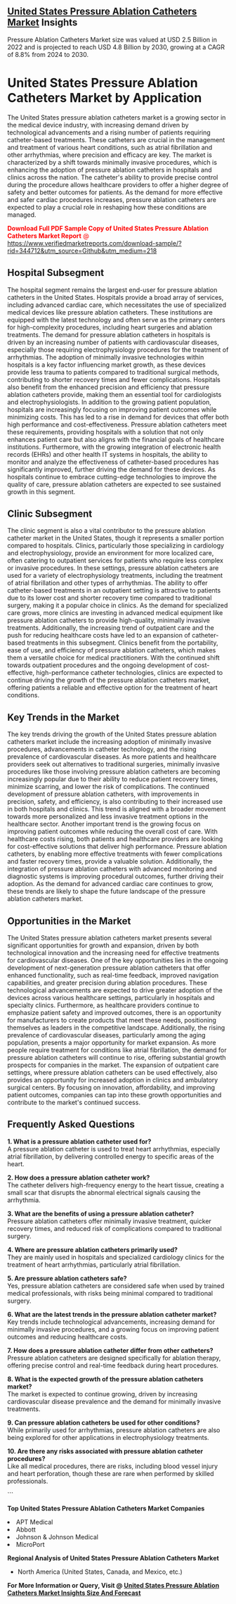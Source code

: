 <h2><a href="https://www.verifiedmarketreports.com/download-sample/?rid=344712&amp;utm_source=Github&amp;utm_medium=218" target="_blank">United States Pressure Ablation Catheters Market</a> Insights</h2><p>Pressure Ablation Catheters Market size was valued at USD 2.5 Billion in 2022 and is projected to reach USD 4.8 Billion by 2030, growing at a CAGR of 8.8% from 2024 to 2030.</p><p> <h1>United States Pressure Ablation Catheters Market by Application</h1> <p>The United States pressure ablation catheters market is a growing sector in the medical device industry, with increasing demand driven by technological advancements and a rising number of patients requiring catheter-based treatments. These catheters are crucial in the management and treatment of various heart conditions, such as atrial fibrillation and other arrhythmias, where precision and efficacy are key. The market is characterized by a shift towards minimally invasive procedures, which is enhancing the adoption of pressure ablation catheters in hospitals and clinics across the nation. The catheter's ability to provide precise control during the procedure allows healthcare providers to offer a higher degree of safety and better outcomes for patients. As the demand for more effective and safer cardiac procedures increases, pressure ablation catheters are expected to play a crucial role in reshaping how these conditions are managed. <p><span class=""><span style="color: #ff0000;"><strong>Download Full PDF Sample Copy of United States Pressure Ablation Catheters Market Report</strong> @ </span><a href="https://www.verifiedmarketreports.com/download-sample/?rid=344712&amp;utm_source=Github&amp;utm_medium=218" target="_blank">https://www.verifiedmarketreports.com/download-sample/?rid=344712&amp;utm_source=Github&amp;utm_medium=218</a></span></p></p> <h2>Hospital Subsegment</h2> <p>The hospital segment remains the largest end-user for pressure ablation catheters in the United States. Hospitals provide a broad array of services, including advanced cardiac care, which necessitates the use of specialized medical devices like pressure ablation catheters. These institutions are equipped with the latest technology and often serve as the primary centers for high-complexity procedures, including heart surgeries and ablation treatments. The demand for pressure ablation catheters in hospitals is driven by an increasing number of patients with cardiovascular diseases, especially those requiring electrophysiology procedures for the treatment of arrhythmias. The adoption of minimally invasive technologies within hospitals is a key factor influencing market growth, as these devices provide less trauma to patients compared to traditional surgical methods, contributing to shorter recovery times and fewer complications. Hospitals also benefit from the enhanced precision and efficiency that pressure ablation catheters provide, making them an essential tool for cardiologists and electrophysiologists. In addition to the growing patient population, hospitals are increasingly focusing on improving patient outcomes while minimizing costs. This has led to a rise in demand for devices that offer both high performance and cost-effectiveness. Pressure ablation catheters meet these requirements, providing hospitals with a solution that not only enhances patient care but also aligns with the financial goals of healthcare institutions. Furthermore, with the growing integration of electronic health records (EHRs) and other health IT systems in hospitals, the ability to monitor and analyze the effectiveness of catheter-based procedures has significantly improved, further driving the demand for these devices. As hospitals continue to embrace cutting-edge technologies to improve the quality of care, pressure ablation catheters are expected to see sustained growth in this segment. <h2>Clinic Subsegment</h2> <p>The clinic segment is also a vital contributor to the pressure ablation catheter market in the United States, though it represents a smaller portion compared to hospitals. Clinics, particularly those specializing in cardiology and electrophysiology, provide an environment for more localized care, often catering to outpatient services for patients who require less complex or invasive procedures. In these settings, pressure ablation catheters are used for a variety of electrophysiology treatments, including the treatment of atrial fibrillation and other types of arrhythmias. The ability to offer catheter-based treatments in an outpatient setting is attractive to patients due to its lower cost and shorter recovery time compared to traditional surgery, making it a popular choice in clinics. As the demand for specialized care grows, more clinics are investing in advanced medical equipment like pressure ablation catheters to provide high-quality, minimally invasive treatments. Additionally, the increasing trend of outpatient care and the push for reducing healthcare costs have led to an expansion of catheter-based treatments in this subsegment. Clinics benefit from the portability, ease of use, and efficiency of pressure ablation catheters, which makes them a versatile choice for medical practitioners. With the continued shift towards outpatient procedures and the ongoing development of cost-effective, high-performance catheter technologies, clinics are expected to continue driving the growth of the pressure ablation catheters market, offering patients a reliable and effective option for the treatment of heart conditions. <h2>Key Trends in the Market</h2> <p>The key trends driving the growth of the United States pressure ablation catheters market include the increasing adoption of minimally invasive procedures, advancements in catheter technology, and the rising prevalence of cardiovascular diseases. As more patients and healthcare providers seek out alternatives to traditional surgeries, minimally invasive procedures like those involving pressure ablation catheters are becoming increasingly popular due to their ability to reduce patient recovery times, minimize scarring, and lower the risk of complications. The continued development of pressure ablation catheters, with improvements in precision, safety, and efficiency, is also contributing to their increased use in both hospitals and clinics. This trend is aligned with a broader movement towards more personalized and less invasive treatment options in the healthcare sector. Another important trend is the growing focus on improving patient outcomes while reducing the overall cost of care. With healthcare costs rising, both patients and healthcare providers are looking for cost-effective solutions that deliver high performance. Pressure ablation catheters, by enabling more effective treatments with fewer complications and faster recovery times, provide a valuable solution. Additionally, the integration of pressure ablation catheters with advanced monitoring and diagnostic systems is improving procedural outcomes, further driving their adoption. As the demand for advanced cardiac care continues to grow, these trends are likely to shape the future landscape of the pressure ablation catheters market. <h2>Opportunities in the Market</h2> <p>The United States pressure ablation catheters market presents several significant opportunities for growth and expansion, driven by both technological innovation and the increasing need for effective treatments for cardiovascular diseases. One of the key opportunities lies in the ongoing development of next-generation pressure ablation catheters that offer enhanced functionality, such as real-time feedback, improved navigation capabilities, and greater precision during ablation procedures. These technological advancements are expected to drive greater adoption of the devices across various healthcare settings, particularly in hospitals and specialty clinics. Furthermore, as healthcare providers continue to emphasize patient safety and improved outcomes, there is an opportunity for manufacturers to create products that meet these needs, positioning themselves as leaders in the competitive landscape. Additionally, the rising prevalence of cardiovascular diseases, particularly among the aging population, presents a major opportunity for market expansion. As more people require treatment for conditions like atrial fibrillation, the demand for pressure ablation catheters will continue to rise, offering substantial growth prospects for companies in the market. The expansion of outpatient care settings, where pressure ablation catheters can be used effectively, also provides an opportunity for increased adoption in clinics and ambulatory surgical centers. By focusing on innovation, affordability, and improving patient outcomes, companies can tap into these growth opportunities and contribute to the market's continued success. <h2>Frequently Asked Questions</h2> <p><strong>1. What is a pressure ablation catheter used for?</strong><br> A pressure ablation catheter is used to treat heart arrhythmias, especially atrial fibrillation, by delivering controlled energy to specific areas of the heart.</p> <p><strong>2. How does a pressure ablation catheter work?</strong><br> The catheter delivers high-frequency energy to the heart tissue, creating a small scar that disrupts the abnormal electrical signals causing the arrhythmia.</p> <p><strong>3. What are the benefits of using a pressure ablation catheter?</strong><br> Pressure ablation catheters offer minimally invasive treatment, quicker recovery times, and reduced risk of complications compared to traditional surgery.</p> <p><strong>4. Where are pressure ablation catheters primarily used?</strong><br> They are mainly used in hospitals and specialized cardiology clinics for the treatment of heart arrhythmias, particularly atrial fibrillation.</p> <p><strong>5. Are pressure ablation catheters safe?</strong><br> Yes, pressure ablation catheters are considered safe when used by trained medical professionals, with risks being minimal compared to traditional surgery.</p> <p><strong>6. What are the latest trends in the pressure ablation catheter market?</strong><br> Key trends include technological advancements, increasing demand for minimally invasive procedures, and a growing focus on improving patient outcomes and reducing healthcare costs.</p> <p><strong>7. How does a pressure ablation catheter differ from other catheters?</strong><br> Pressure ablation catheters are designed specifically for ablation therapy, offering precise control and real-time feedback during heart procedures.</p> <p><strong>8. What is the expected growth of the pressure ablation catheters market?</strong><br> The market is expected to continue growing, driven by increasing cardiovascular disease prevalence and the demand for minimally invasive treatments.</p> <p><strong>9. Can pressure ablation catheters be used for other conditions?</strong><br> While primarily used for arrhythmias, pressure ablation catheters are also being explored for other applications in electrophysiology treatments.</p> <p><strong>10. Are there any risks associated with pressure ablation catheter procedures?</strong><br> Like all medical procedures, there are risks, including blood vessel injury and heart perforation, though these are rare when performed by skilled professionals.</p> ```</p><p><strong>Top United States Pressure Ablation Catheters Market Companies</strong></p><div data-test-id=""><p><li>APT Medical</li><li> Abbott</li><li> Johnson & Johnson Medical</li><li> MicroPort</li></p><div><strong>Regional Analysis of&nbsp;United States Pressure Ablation Catheters Market</strong></div><ul><li dir="ltr"><p dir="ltr">North America&nbsp;(United States, Canada, and Mexico, etc.)</p></li></ul><p><strong>For More Information or Query, Visit @&nbsp;</strong><strong><a href="https://www.verifiedmarketreports.com/product/pressure-ablation-catheters-market/?utm_source=Github&amp;utm_medium=218" target="_blank">United States Pressure Ablation Catheters Market Insights Size And Forecast</a></strong></p></div>
